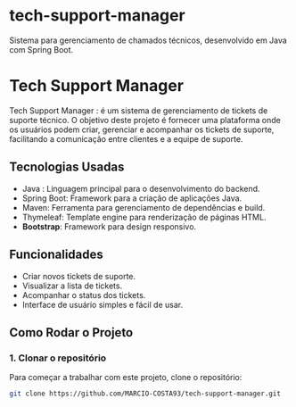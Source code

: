 # tech-support-manager
Sistema para gerenciamento de chamados técnicos, desenvolvido em Java com Spring Boot.

# Tech Support Manager

Tech Support Manager : é um sistema de gerenciamento de tickets de suporte técnico. O objetivo deste projeto é fornecer uma plataforma onde os usuários podem criar, gerenciar e acompanhar os tickets de suporte, facilitando a comunicação entre clientes e a equipe de suporte.

## Tecnologias Usadas

- Java : Linguagem principal para o desenvolvimento do backend.
- Spring Boot: Framework para a criação de aplicações Java.
- Maven: Ferramenta para gerenciamento de dependências e build.
- Thymeleaf: Template engine para renderização de páginas HTML.
- **Bootstrap**: Framework para design responsivo.

## Funcionalidades

- Criar novos tickets de suporte.
- Visualizar a lista de tickets.
- Acompanhar o status dos tickets.
- Interface de usuário simples e fácil de usar.

## Como Rodar o Projeto

### 1. Clonar o repositório

Para começar a trabalhar com este projeto, clone o repositório:

```bash
git clone https://github.com/MARCIO-COSTA93/tech-support-manager.git
